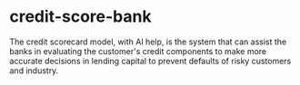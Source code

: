 # credit-score-bank

The credit scorecard model, with AI help, is the system that can assist the banks in evaluating the customer's credit components to make more accurate decisions in lending capital to prevent defaults of risky customers and industry.

